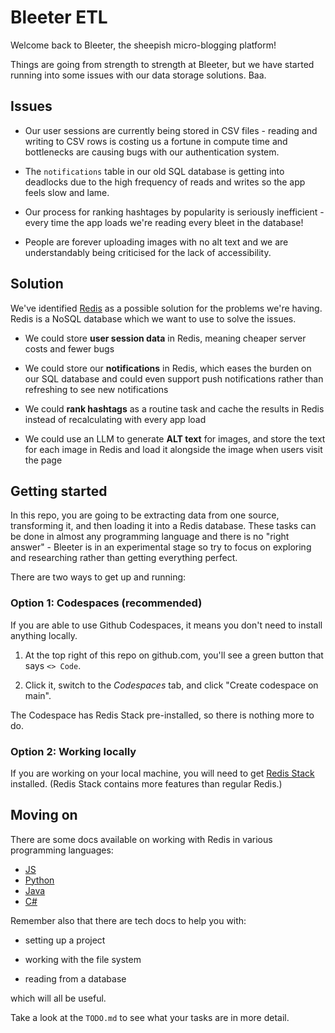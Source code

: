 # Bleeter ETL

Welcome back to Bleeter, the sheepish micro-blogging platform!

Things are going from strength to strength at Bleeter, but we have started
running into some issues with our data storage solutions. Baa.

## Issues

- Our user sessions are currently being stored in CSV files - reading and
  writing to CSV rows is costing us a fortune in compute time and bottlenecks
  are causing bugs with our authentication system.

- The `notifications` table in our old SQL database is getting into deadlocks
  due to the high frequency of reads and writes so the app feels slow and lame.

- Our process for ranking hashtages by popularity is seriously inefficient -
  every time the app loads we're reading every bleet in the database!

- People are forever uploading images with no alt text and we are understandably
  being criticised for the lack of accessibility.

## Solution

We've identified [Redis](https://redis.io/) as a possible solution for the
problems we're having. Redis is a NoSQL database which we want to use to solve
the issues.

- We could store **user session data** in Redis, meaning cheaper server costs
  and fewer bugs

- We could store our **notifications** in Redis, which eases the burden on our
  SQL database and could even support push notifications rather than refreshing
  to see new notifications

- We could **rank hashtags** as a routine task and cache the results in Redis
  instead of recalculating with every app load

- We could use an LLM to generate **ALT text** for images, and store the text
  for each image in Redis and load it alongside the image when users visit the
  page

## Getting started

In this repo, you are going to be extracting data from one source, transforming
it, and then loading it into a Redis database. These tasks can be done in almost
any programming language and there is no "right answer" - Bleeter is in an
experimental stage so try to focus on exploring and researching rather than
getting everything perfect.

There are two ways to get up and running:

### Option 1: Codespaces (recommended)

If you are able to use Github Codespaces, it means you don't need to install
anything locally.

1. At the top right of this repo on github.com, you'll see a green button that
   says `<> Code`.

2. Click it, switch to the _Codespaces_ tab, and click "Create codespace on
   main".

The Codespace has Redis Stack pre-installed, so there is nothing more to do.

### Option 2: Working locally

If you are working on your local machine, you will need to get
[Redis Stack](https://redis.io/docs/latest/operate/oss_and_stack/install/install-stack/)
installed. (Redis Stack contains more features than regular Redis.)

## Moving on

There are some docs available on working with Redis in various programming
languages:

- [JS](https://tech-docs.corndel.com/express/redis)
- [Python](https://tech-docs.corndel.com/flask/redis)
- [Java](https://tech-docs.corndel.com/javalin/redis)
- [C#](https://tech-docs.corndel.com/dotnet/redis)

Remember also that there are tech docs to help you with:

- setting up a project

- working with the file system

- reading from a database

which will all be useful.

Take a look at the `TODO.md` to see what your tasks are in more detail.
